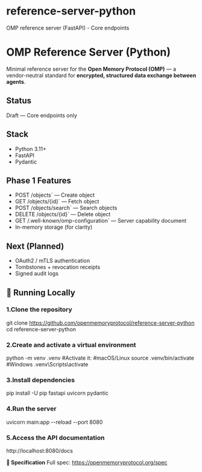 # reference-server-python
OMP reference server (FastAPI) - Core endpoints

# OMP Reference Server (Python)
Minimal reference server for the **Open Memory Protocol (OMP)** — a vendor-neutral standard for **encrypted, structured data exchange between agents**.

## Status
Draft — Core endpoints only

## Stack
- Python 3.11+
- FastAPI
- Pydantic

## Phase 1 Features
- POST /objects` — Create object
- GET /objects/{id}` — Fetch object
- POST /objects/search` — Search objects
- DELETE /objects/{id}` — Delete object
- GET /.well-known/omp-configuration` — Server capability document
- In-memory storage (for clarity)

## Next (Planned)
- OAuth2 / mTLS authentication
- Tombstones + revocation receipts
- Signed audit logs

## 🚀 Running Locally

### 1.Clone the repository
git clone https://github.com/openmemoryprotocol/reference-server-python
cd reference-server-python

### 2.Create and activate a virtual environment
python -m venv .venv
#Activate it:
#macOS/Linux
source .venv/bin/activate
#Windows
.venv\Scripts\activate

### 3.Install dependencies
pip install -U pip fastapi uvicorn pydantic

### 4.Run the server
uvicorn main:app --reload --port 8080

### 5.Access the API documentation
http://localhost:8080/docs

**📜 Specification**
Full spec: https://openmemoryprotocol.org/spec
